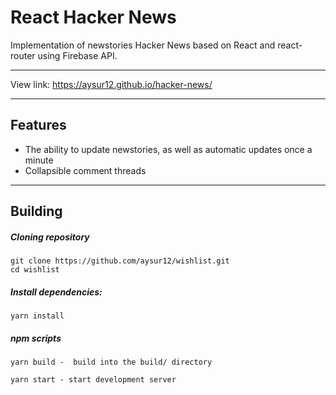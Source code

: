 # React Hacker News

Implementation of newstories Hacker News based on React and react-router using Firebase API.
___
View link: https://aysur12.github.io/hacker-news/

___
## Features
  + The ability to update newstories, as well as automatic updates once a minute
  + Collapsible comment threads
___
## Building
##### Сloning repository
```
git clone https://github.com/aysur12/wishlist.git
cd wishlist
```
##### Install dependencies:
```
yarn install
```
##### npm scripts
```
yarn build -  build into the build/ directory
```
```
yarn start - start development server
```
